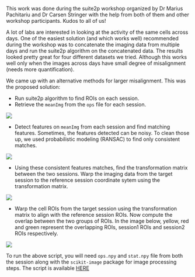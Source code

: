 This work was done during the suite2p workshop organized by Dr Marius Pachitariu and Dr Carsen Stringer with the help from both of them 
and other workshop participants. Kudos to all of us!

A lot of labs are interested in looking at the activity of the same cells across days. One of the easiest solution (and which works well)
recommended during the workshop was to concatenate the imaging data from multiple days and run the suite2p algorithm on the concatenated 
data. The results looked pretty great for four different datasets we tried. Although this works well only when the images across days have small degree of misalignment (needs more quantification).

We came up with an alternative methods for larger misalignment. This was the proposed solution:

- Run suite2p algorithm to find ROIs on each session. 
- Retrieve the `meanImg` from the `ops` file for each session.

<img src="https://rajatsaxena.github.io//images//meanImages.PNG">

- Detect features on `meanImg` from each session and find matching features. Sometimes, the features detected can be noisy. To clean those 
up, we used probabilistic modeling (RANSAC) to find only consistent matches.

<img src="https://rajatsaxena.github.io//images//matches.PNG">

- Using these consistent features matches, find the transformation matrix between the two sessions. Warp the imaging data from the target 
session to the reference session coordinate sytem using the transformation matrix.

<img src="https://rajatsaxena.github.io//images//transformedMeanImgs.PNG">

- Warp the cell ROIs from the target session using the transformation matrix to align with the reference session ROIs. Now compute the 
overlap between the two groups of ROIs. In the image below, yellow, red and green represent the overlapping ROIs, session1 ROIs and 
session2 ROIs respectively.

<img src="https://rajatsaxena.github.io//images//alignedCells.PNG">

To run the above script, you will need `ops.npy` and `stat.npy` file from both the session along with the `scikit-image` package for image 
processing steps. The script is available [HERE](https://github.com/rajatsaxena/suite2p_utils/blob/master/persp_transform_aligncells.py)
